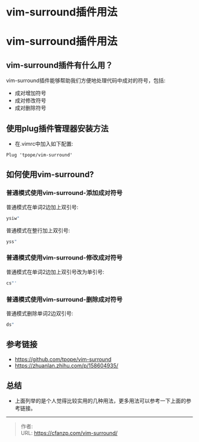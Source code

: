 # vim-surround插件用法


# vim-surround插件用法
## vim-surround插件有什么用？
vim-surround插件能够帮助我们方便地处理代码中成对的符号，包括:
- 成对增加符号
- 成对修改符号
- 成对删除符号

## 使用plug插件管理器安装方法
- 在.vimrc中加入如下配置:
```vimrc
Plug 'tpope/vim-surround'
```

## 如何使用vim-surround?
### 普通模式使用vim-surround-添加成对符号
普通模式在单词2边加上双引号:
```cmd
ysiw"
```

普通模式在整行加上双引号:
```cmd
yss"
```

### 普通模式使用vim-surround-修改成对符号
普通模式在单词2边加上双引号改为单引号:
```cmd
cs"'
```

### 普通模式使用vim-surround-删除成对符号
普通模式删除单词2边双引号:
```cmd
ds"
```

## 参考链接
- https://github.com/tpope/vim-surround
- https://zhuanlan.zhihu.com/p/158604935/

## 总结
- 上面列举的是个人觉得比较实用的几种用法，更多用法可以参考一下上面的参考链接。


---

> 作者:   
> URL: https://cfanzp.com/vim-surround/  

